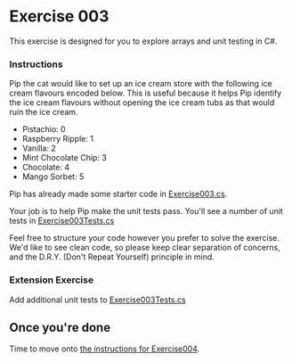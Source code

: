 # Exercise 003

This exercise is designed for you to explore arrays and unit testing in C#.

### Instructions

Pip the cat would like to set up an ice cream store with the following ice cream flavours encoded below.
This is useful because it helps Pip identify the ice cream flavours without opening the ice cream tubs as that would ruin the ice cream.

-   Pistachio: 0
-   Raspberry Ripple: 1
-   Vanilla: 2
-   Mint Chocolate Chip: 3
-   Chocolate: 4
-   Mango Sorbet: 5

Pip has already made some starter code in [Exercise003.cs](../Exercises/Exercise003.cs).

Your job is to help Pip make the unit tests pass.
You'll see a number of unit tests in [Exercise003Tests.cs](../Exercises.Tests/Exercise003Tests.cs)

Feel free to structure your code however you prefer to solve the exercise.
We'd like to see clean code, so please keep clear separation of concerns, and the D.R.Y. (Don't Repeat Yourself) principle in mind.

### Extension Exercise

Add additional unit tests to [Exercise003Tests.cs](../Exercises.Tests/Exercise003Tests.cs)

## Once you're done

Time to move onto [the instructions for Exercise004](./Exercise004.md).
